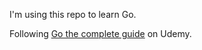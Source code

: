 I'm using this repo to learn Go.

Following [Go the complete guide](https://www.udemy.com/course/go-the-complete-guide) on Udemy.
